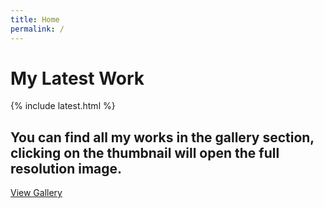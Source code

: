 ```yaml
---
title: Home
permalink: /
---
```


<!-- Start main image and the text below -->
<div class="col-md-12">
  <h1>My Latest Work</h1>
  <div class="hr"></div>
 	{% include latest.html %}
  <div class="text-center">
  	<h2>You can find all my works in the gallery section, clicking on the thumbnail will open the full resolution image.</h2>
    <a href="/gallery/" class="home-btn btn">View Gallery</a>
  </div>  
</div>
<!-- End main image and the text below -->